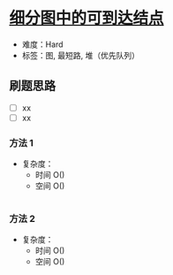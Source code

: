 # [细分图中的可到达结点](https://leetcode-cn.com/problems/reachable-nodes-in-subdivided-graph/)

- 难度：Hard
- 标签：图, 最短路, 堆（优先队列）

## 刷题思路

- [ ] xx
- [ ] xx

### 方法 1

- 复杂度：
    - 时间 O()
    - 空间 O()

``` js

```

### 方法 2

- 复杂度：
    - 时间 O()
    - 空间 O()

``` js

```
